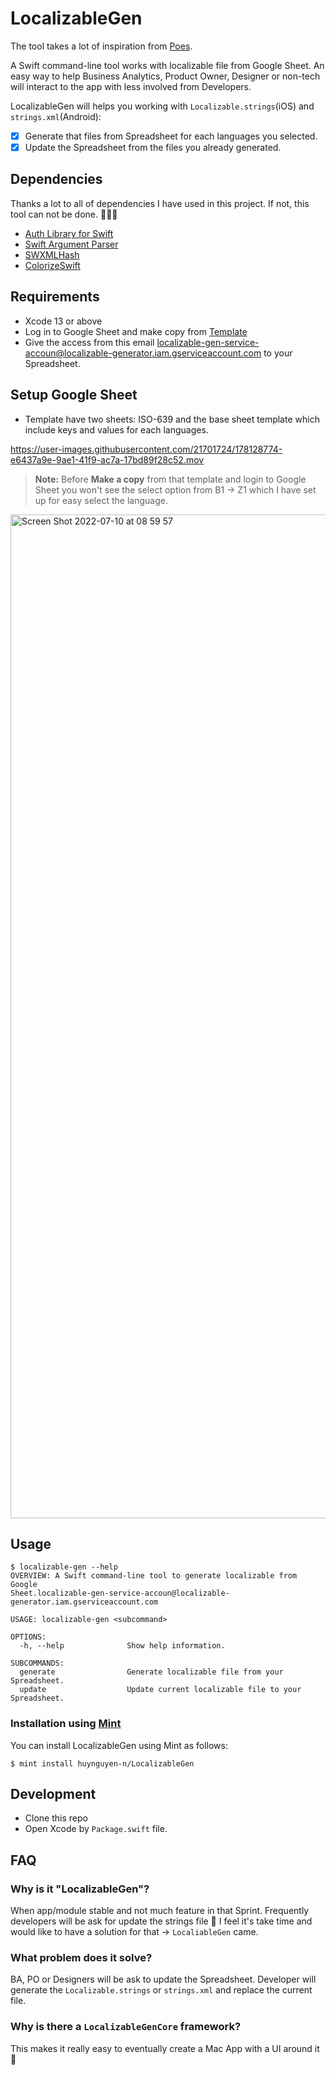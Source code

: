 # LocalizableGen
The tool takes a lot of inspiration from [Poes](https://github.com/AvdLee/Poes).

A Swift command-line tool works with localizable file from Google Sheet. An easy way to help Business Analytics, Product Owner, Designer or non-tech will interact to the app with less involved from Developers.

LocalizableGen will helps you working with `Localizable.strings`(iOS) and `strings.xml`(Android):

- [x] Generate that files from Spreadsheet for each languages you selected.
- [x] Update the Spreadsheet from the files you already generated.

## Dependencies

Thanks a lot to all of dependencies I have used in this project. If not, this tool can not be done. 🙏🙏🙏

- [Auth Library for Swift](https://github.com/googleapis/google-auth-library-swift)
- [Swift Argument Parser](https://github.com/apple/swift-argument-parser)
- [SWXMLHash](https://github.com/drmohundro/SWXMLHash.git)
- [ColorizeSwift](https://github.com/mtynior/ColorizeSwift.git)

## Requirements

- Xcode 13 or above
- Log in to Google Sheet and make copy from [Template](https://docs.google.com/spreadsheets/d/1C2L-fsw-MiAyXdjzYl867UZfyjHFPpA5STBi88M26oo)
- Give the access from this email localizable-gen-service-accoun@localizable-generator.iam.gserviceaccount.com to your Spreadsheet.

## Setup Google Sheet

- Template have two sheets: ISO-639 and the base sheet template which include keys and values for each languages.

https://user-images.githubusercontent.com/21701724/178128774-e6437a9e-9ae1-41f9-ac7a-17bd89f28c52.mov



> **Note:** Before **Make a copy** from that template and login to Google Sheet you won't see the select option from B1 -> Z1 which I have set up for easy select the language.

<img width="1606" alt="Screen Shot 2022-07-10 at 08 59 57" src="https://user-images.githubusercontent.com/21701724/178128595-d1a1be18-5bde-4f4e-904d-fdb20cbde245.png">

## Usage

```
$ localizable-gen --help
OVERVIEW: A Swift command-line tool to generate localizable from Google
Sheet.localizable-gen-service-accoun@localizable-generator.iam.gserviceaccount.com

USAGE: localizable-gen <subcommand>

OPTIONS:
  -h, --help              Show help information.

SUBCOMMANDS:
  generate                Generate localizable file from your Spreadsheet.
  update                  Update current localizable file to your Spreadsheet.
```

### Installation using [Mint](https://github.com/yonaskolb/mint)
You can install LocalizableGen using Mint as follows:

```
$ mint install huynguyen-n/LocalizableGen
```

## Development

- Clone this repo
- Open Xcode by `Package.swift` file.

## FAQ

### Why is it "LocalizableGen"?
When app/module stable and not much feature in that Sprint. Frequently developers will be ask for update the strings file 🤔 I feel it's take time and would like to have a solution for that -> `LocaliableGen` came.

### What problem does it solve?
BA, PO or Designers will be ask to update the Spreadsheet. Developer will generate the `Localizable.strings` or `strings.xml` and replace the current file.

### Why is there a `LocalizableGenCore` framework?
This makes it really easy to eventually create a Mac App with a UI around it 🚀